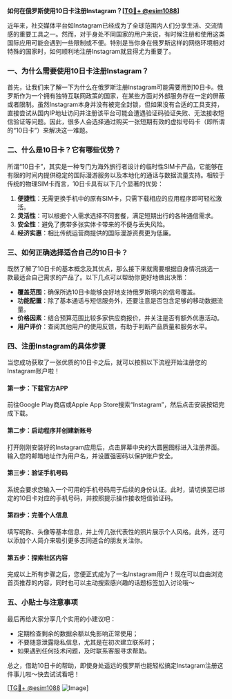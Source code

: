 **如何在俄罗斯使用10日卡注册Instagram？[[TG💪+ @esim1088](https://t.me/s/esim1088)]**

近年来，社交媒体平台如Instagram已经成为了全球范围内人们分享生活、交流情感的重要工具之一。然而，对于身处不同国家的用户来说，有时候注册和使用这类国际应用可能会遇到一些限制或不便。特别是当你身在俄罗斯这样的网络环境相对特殊的国家时，如何顺利地注册Instagram就显得尤为重要了。

### **一、为什么需要使用10日卡注册Instagram？**

首先，让我们来了解一下为什么在俄罗斯注册Instagram可能需要用到10日卡。俄罗斯作为一个拥有独特互联网政策的国家，在某些方面对外部服务存在一定的屏蔽或者限制。虽然Instagram本身并没有被完全封锁，但如果没有合适的工具支持，直接尝试从国内IP地址访问并注册该平台可能会遭遇验证码验证失败、无法接收短信验证等问题。因此，很多人会选择通过购买一张短期有效的虚拟号码卡（即所谓的“10日卡”）来解决这一难题。

### **二、什么是10日卡？它有哪些优势？**

所谓“10日卡”，其实是一种专门为海外旅行者设计的临时性SIM卡产品，它能够在有限的时间内提供稳定的国际漫游服务以及本地化的通话与数据流量支持。相较于传统的物理SIM卡而言，10日卡具有以下几个显著的优势：

1. **便捷性**：无需更换手机中的原有SIM卡，只需下载相应的应用程序即可轻松激活。
2. **灵活性**：可以根据个人需求选择不同套餐，满足短期出行的各种通信需求。
3. **安全性**：避免了携带多张实体卡带来的不便与丢失风险。
4. **经济实惠**：相比传统运营商提供的国际漫游资费更为低廉。

### **三、如何正确选择适合自己的10日卡？**

既然了解了10日卡的基本概念及其优点，那么接下来就需要根据自身情况挑选一款最适合自己需求的产品了。以下几点可以帮助你更好地做出决策：

- **覆盖范围**：确保所选10日卡能够良好地支持俄罗斯境内的信号覆盖。
- **功能配置**：除了基本通话与短信服务外，还要注意是否包含足够的移动数据流量。
- **价格因素**：结合预算范围比较多家供应商报价，并关注是否有额外优惠活动。
- **用户评价**：查阅其他用户的使用反馈，有助于判断产品质量和服务水平。

### **四、注册Instagram的具体步骤**

当您成功获取了一张优质的10日卡之后，就可以按照以下流程开始注册您的Instagram账户啦！

#### **第一步：下载官方APP**
前往Google Play商店或Apple App Store搜索“Instagram”，然后点击安装按钮完成下载。

#### **第二步：启动程序并创建新账号**
打开刚刚安装好的Instagram应用后，点击屏幕中央的大圆圈图标进入注册界面。输入您的邮箱地址作为用户名，并设置强密码以保护账户安全。

#### **第三步：验证手机号码**
系统会要求您输入一个可用的手机号码用于后续的身份认证。此时，请切换至已绑定的10日卡对应的手机号码，并按照提示操作接收短信验证码。

#### **第四步：完善个人信息**
填写昵称、头像等基本信息，并上传几张代表性的照片展示个人风格。此外，还可以添加个人简介来吸引更多志同道合的朋友关注你。

#### **第五步：探索社区内容**
完成以上所有步骤之后，您便正式成为了一名Instagram用户！现在可以自由浏览首页推荐的内容，同时也可以主动搜索感兴趣的话题标签加入讨论哦～

### **五、小贴士与注意事项**

最后再给大家分享几个实用的小建议吧：
- 定期检查剩余的数据余额以免影响正常使用；
- 不要随意泄露隐私信息，尤其是在初次建立联系时；
- 如果遇到任何技术问题，及时联系客服寻求帮助。

总之，借助10日卡的帮助，即使身处遥远的俄罗斯也能轻松搞定Instagram注册这件事儿啦～快去试试看吧！

[[TG💪+ @esim1088](https://t.me/s/esim1088) ![Image](https://i.postimg.cc/4NQfJmqS/Snipaste-2025-05-13-00-14-12.png)]